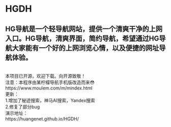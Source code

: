 # HGDH
## HG导航是一个轻导航网站，提供一个清爽干净的上网入口。HG导航，清爽界面，简约导航，希望通过HG导航大家能有一个好的上网浏览心情，以及便捷的网址导航体验。
<br>
本项目已开源，欢迎下载。向开源致敬！
<br>
注意：本程序由某柠檬导航手机版改造而来😳
https://www.moulem.com/m/mindex.html
<br>
更新：
<br>
1.增加了秘迹搜索，神马AI搜索，Yandex搜索
<br>
2.修复了部分bug
<br>
演示地址：
<br>
https://huangenet.github.io/HGDH/
